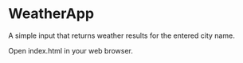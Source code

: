 # WeatherApp
A simple input that returns weather results for the entered city name.

Open index.html in your web browser.
